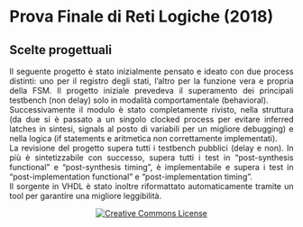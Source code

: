 # Prova Finale di Reti Logiche (2018)
## Scelte progettuali

<p align="justify">Il seguente progetto è stato inizialmente pensato e ideato con due process distinti: uno per il registro degli stati, l’altro per la funzione vera e propria della FSM. Il progetto iniziale prevedeva il superamento dei principali testbench (non delay) solo in modalità comportamentale (behavioral). <br> Successivamente il modulo è stato completamente rivisto, nella struttura (da due si è passato a un singolo clocked process per evitare inferred latches in sintesi, signals al posto di variabili per un migliore debugging) e nella logica (if statements e aritmetica non correttamente implementati). <br>
La revisione del progetto supera tutti i testbench pubblici (delay e non). In più è sintetizzabile con successo, supera tutti i test in “post-synthesis functional” e “post-synthesis timing”, è implementabile e supera i test in “post-implementation functional” e “post-implementation timing”.<br>
Il sorgente in VHDL è stato inoltre riformattato automaticamente tramite un tool per garantire una migliore leggibilità.</p>

<p align="center"><a rel="license" href="http://creativecommons.org/licenses/by-nc-nd/4.0/"><img alt="Creative Commons License" style="border-width:0" src="https://i.creativecommons.org/l/by-nc-nd/4.0/88x31.png" /></a></p>
